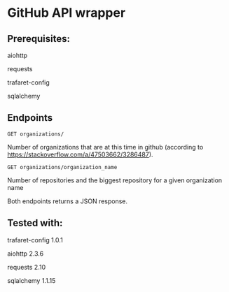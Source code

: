 # GitHub API wrapper

Prerequisites:
-------------
aiohttp

requests

trafaret-config

sqlalchemy

Endpoints
-------------
    GET organizations/

Number of organizations that are at this time in github (according to https://stackoverflow.com/a/47503662/3286487).

    GET organizations/organization_name

Number of repositories and the biggest repository for a given organization name

Both endpoints returns a JSON response.

Tested with:
-------------
trafaret-config 1.0.1

aiohttp 2.3.6

requests 2.10

sqlalchemy 1.1.15